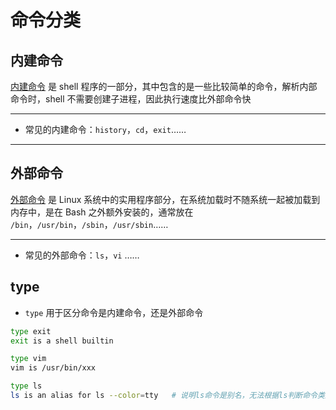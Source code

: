 # 命令分类
## 内建命令
<u>内建命令</u> 是 shell 程序的一部分，其中包含的是一些比较简单的命令，解析内部命令时，shell 不需要创建子进程，因此执行速度比外部命令快

---

- 常见的内建命令：`history`，`cd`，`exit`……

---

## 外部命令
<u>外部命令</u> 是 Linux 系统中的实用程序部分，在系统加载时不随系统一起被加载到内存中，是在 Bash 之外额外安装的，通常放在 `/bin`，`/usr/bin`，`/sbin`，`/usr/sbin`……

---

- 常见的外部命令：`ls`，`vi` ……

## type
- `type` 用于区分命令是内建命令，还是外部命令

```bash
type exit
exit is a shell builtin

type vim
vim is /usr/bin/xxx

type ls
ls is an alias for ls --color=tty   # 说明ls命令是别名，无法根据ls判断命令类型
```
